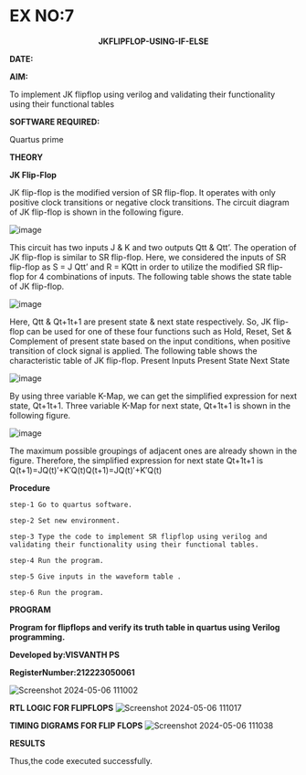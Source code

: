 # EX NO:7
<P align='center'> <b>JKFLIPFLOP-USING-IF-ELSE</b>

**DATE:**

**AIM:** 

To implement  JK flipflop using verilog and validating their functionality using their functional tables

**SOFTWARE REQUIRED:**

Quartus prime

**THEORY**

**JK Flip-Flop**

JK flip-flop is the modified version of SR flip-flop. It operates with only positive clock transitions or negative clock transitions. The circuit diagram of JK flip-flop is shown in the following figure.

![image](https://github.com/naavaneetha/JKFLIPFLOP-USING-IF-ELSE/assets/154305477/a649c30b-232b-4558-b188-fd6c09845180)


This circuit has two inputs J & K and two outputs Qtt & Qtt’. The operation of JK flip-flop is similar to SR flip-flop. Here, we considered the inputs of SR flip-flop as S = J Qtt’ and R = KQtt in order to utilize the modified SR flip-flop for 4 combinations of inputs. The following table shows the state table of JK flip-flop.

![image](https://github.com/naavaneetha/JKFLIPFLOP-USING-IF-ELSE/assets/154305477/c4360742-e8a8-4937-b089-c46c0433f9a3)

 
Here, Qtt & Qt+1t+1 are present state & next state respectively. So, JK flip-flop can be used for one of these four functions such as Hold, Reset, Set & Complement of present state based on the input conditions, when positive transition of clock signal is applied. The following table shows the characteristic table of JK flip-flop. Present Inputs Present State Next State
 
![image](https://github.com/naavaneetha/JKFLIPFLOP-USING-IF-ELSE/assets/154305477/6c275261-a6d5-4c37-a3a7-1e88ca11c4cd)

By using three variable K-Map, we can get the simplified expression for next state, Qt+1t+1. Three variable K-Map for next state, Qt+1t+1 is shown in the following figure.
 
![image](https://github.com/naavaneetha/JKFLIPFLOP-USING-IF-ELSE/assets/154305477/5174f41b-0ce0-4329-a372-6d1943ea6673)

The maximum possible groupings of adjacent ones are already shown in the figure. Therefore, the simplified expression for next state Qt+1t+1 is Q(t+1)=JQ(t)′+K′Q(t)Q(t+1)=JQ(t)′+K′Q(t)

**Procedure**
```
step-1 Go to quartus software.

step-2 Set new environment.

step-3 Type the code to implement SR flipflop using verilog and validating their functionality using their functional tables.

step-4 Run the program.

step-5 Give inputs in the waveform table .

step-6 Run the program.
```


**PROGRAM**

**Program for flipflops and verify its truth table in quartus using Verilog programming.**

**Developed by:VISVANTH PS**

**RegisterNumber:212223050061**

![Screenshot 2024-05-06 111002](https://github.com/karuniya2005/JKFLIPFLOP-USING-IF-ELSE/assets/161425769/5a389273-3283-4fb9-840d-aeb885a94841)

**RTL LOGIC FOR FLIPFLOPS**
![Screenshot 2024-05-06 111017](https://github.com/karuniya2005/JKFLIPFLOP-USING-IF-ELSE/assets/161425769/8c1f60dc-9aca-4a58-bc6b-f0d9ab2d89c3)

**TIMING DIGRAMS FOR FLIP FLOPS**
![Screenshot 2024-05-06 111038](https://github.com/karuniya2005/JKFLIPFLOP-USING-IF-ELSE/assets/161425769/124bfc38-545f-469a-a796-338469f157f8)

**RESULTS**

Thus,the code executed successfully.
